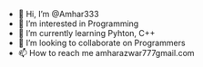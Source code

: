 - 👋 Hi, I’m @Amhar333
- 👀 I’m interested in Programming
- 🌱 I’m currently learning Pyhton, C++
- 💞️ I’m looking to collaborate on Programmers
- 📫 How to reach me amharazwar777gmail.com

<!---
Amhar333/Amhar333 is a ✨ special ✨ repository because its `README.md` (this file) appears on your GitHub profile.
You can click the Preview link to take a look at your changes.
--->

